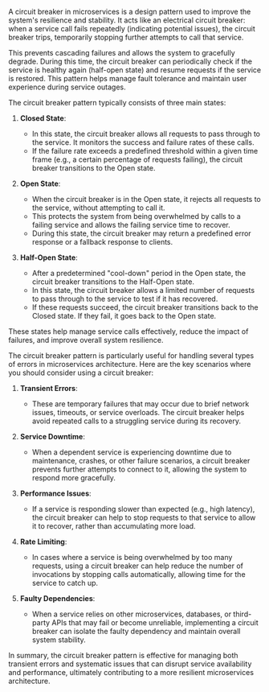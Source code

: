 A circuit breaker in microservices is a design pattern used to improve the system's resilience and stability. It acts like an electrical circuit breaker: when a service call fails repeatedly (indicating potential issues), the circuit breaker trips, temporarily stopping further attempts to call that service. 

This prevents cascading failures and allows the system to gracefully degrade. During this time, the circuit breaker can periodically check if the service is healthy again (half-open state) and resume requests if the service is restored. This pattern helps manage fault tolerance and maintain user experience during service outages.


The circuit breaker pattern typically consists of three main states:

1. **Closed State**:
   - In this state, the circuit breaker allows all requests to pass through to the service. It monitors the success and failure rates of these calls.
   - If the failure rate exceeds a predefined threshold within a given time frame (e.g., a certain percentage of requests failing), the circuit breaker transitions to the Open state.

2. **Open State**:
   - When the circuit breaker is in the Open state, it rejects all requests to the service, without attempting to call it.
   - This protects the system from being overwhelmed by calls to a failing service and allows the failing service time to recover.
   - During this state, the circuit breaker may return a predefined error response or a fallback response to clients.

3. **Half-Open State**:
   - After a predetermined "cool-down" period in the Open state, the circuit breaker transitions to the Half-Open state.
   - In this state, the circuit breaker allows a limited number of requests to pass through to the service to test if it has recovered.
   - If these requests succeed, the circuit breaker transitions back to the Closed state. If they fail, it goes back to the Open state.

These states help manage service calls effectively, reduce the impact of failures, and improve overall system resilience.

The circuit breaker pattern is particularly useful for handling several types of errors in microservices architecture. Here are the key scenarios where you should consider using a circuit breaker:

1. **Transient Errors**:
   - These are temporary failures that may occur due to brief network issues, timeouts, or service overloads. The circuit breaker helps avoid repeated calls to a struggling service during its recovery.

2. **Service Downtime**:
   - When a dependent service is experiencing downtime due to maintenance, crashes, or other failure scenarios, a circuit breaker prevents further attempts to connect to it, allowing the system to respond more gracefully.

3. **Performance Issues**:
   - If a service is responding slower than expected (e.g., high latency), the circuit breaker can help to stop requests to that service to allow it to recover, rather than accumulating more load.

4. **Rate Limiting**:
   - In cases where a service is being overwhelmed by too many requests, using a circuit breaker can help reduce the number of invocations by stopping calls automatically, allowing time for the service to catch up.

5. **Faulty Dependencies**:
   - When a service relies on other microservices, databases, or third-party APIs that may fail or become unreliable, implementing a circuit breaker can isolate the faulty dependency and maintain overall system stability.

In summary, the circuit breaker pattern is effective for managing both transient errors and systematic issues that can disrupt service availability and performance, ultimately contributing to a more resilient microservices architecture.
